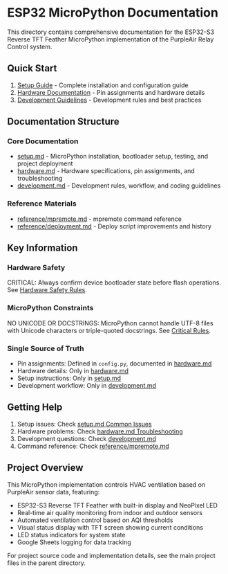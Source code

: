 # ESP32 MicroPython Documentation

This directory contains comprehensive documentation for the ESP32-S3 Reverse TFT Feather MicroPython implementation of the PurpleAir Relay Control system.

## Quick Start

1. [Setup Guide](setup.md) - Complete installation and configuration guide
2. [Hardware Documentation](hardware.md) - Pin assignments and hardware details
3. [Development Guidelines](development.md) - Development rules and best practices

## Documentation Structure

### Core Documentation
- [setup.md](setup.md) - MicroPython installation, bootloader setup, testing, and project deployment
- [hardware.md](hardware.md) - Hardware specifications, pin assignments, and troubleshooting
- [development.md](development.md) - Development rules, workflow, and coding guidelines

### Reference Materials
- [reference/mpremote.md](reference/mpremote.md) - mpremote command reference
- [reference/deployment.md](reference/deployment.md) - Deploy script improvements and history

## Key Information

### Hardware Safety
CRITICAL: Always confirm device bootloader state before flash operations. See [Hardware Safety Rules](development.md#hardware-safety-rules).

### MicroPython Constraints
NO UNICODE OR DOCSTRINGS: MicroPython cannot handle UTF-8 files with Unicode characters or triple-quoted docstrings. See [Critical Rules](development.md#critical-rules).

### Single Source of Truth
- Pin assignments: Defined in `config.py`, documented in [hardware.md](hardware.md)
- Hardware details: Only in [hardware.md](hardware.md)  
- Setup instructions: Only in [setup.md](setup.md)
- Development workflow: Only in [development.md](development.md)

## Getting Help

1. Setup issues: Check [setup.md Common Issues](setup.md#common-issues)
2. Hardware problems: Check [hardware.md Troubleshooting](hardware.md#common-hardware-issues)
3. Development questions: Check [development.md](development.md)
4. Command reference: Check [reference/mpremote.md](reference/mpremote.md)

## Project Overview

This MicroPython implementation controls HVAC ventilation based on PurpleAir sensor data, featuring:

- ESP32-S3 Reverse TFT Feather with built-in display and NeoPixel LED
- Real-time air quality monitoring from indoor and outdoor sensors
- Automated ventilation control based on AQI thresholds
- Visual status display with TFT screen showing current conditions
- LED status indicators for system state
- Google Sheets logging for data tracking

For project source code and implementation details, see the main project files in the parent directory. 